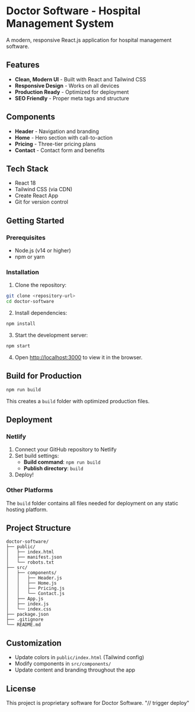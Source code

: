 # Doctor Software - Hospital Management System

A modern, responsive React.js application for hospital management software.

## Features

- **Clean, Modern UI** - Built with React and Tailwind CSS
- **Responsive Design** - Works on all devices
- **Production Ready** - Optimized for deployment
- **SEO Friendly** - Proper meta tags and structure

## Components

- **Header** - Navigation and branding
- **Home** - Hero section with call-to-action
- **Pricing** - Three-tier pricing plans
- **Contact** - Contact form and benefits

## Tech Stack

- React 18
- Tailwind CSS (via CDN)
- Create React App
- Git for version control

## Getting Started

### Prerequisites

- Node.js (v14 or higher)
- npm or yarn

### Installation

1. Clone the repository:
```bash
git clone <repository-url>
cd doctor-software
```

2. Install dependencies:
```bash
npm install
```

3. Start the development server:
```bash
npm start
```

4. Open [http://localhost:3000](http://localhost:3000) to view it in the browser.

## Build for Production

```bash
npm run build
```

This creates a `build` folder with optimized production files.

## Deployment

### Netlify

1. Connect your GitHub repository to Netlify
2. Set build settings:
   - **Build command**: `npm run build`
   - **Publish directory**: `build`
3. Deploy!

### Other Platforms

The `build` folder contains all files needed for deployment on any static hosting platform.

## Project Structure

```
doctor-software/
├── public/
│   ├── index.html
│   ├── manifest.json
│   └── robots.txt
├── src/
│   ├── components/
│   │   ├── Header.js
│   │   ├── Home.js
│   │   ├── Pricing.js
│   │   └── Contact.js
│   ├── App.js
│   ├── index.js
│   └── index.css
├── package.json
├── .gitignore
└── README.md
```

## Customization

- Update colors in `public/index.html` (Tailwind config)
- Modify components in `src/components/`
- Update content and branding throughout the app

## License

This project is proprietary software for Doctor Software. "// trigger deploy" 
